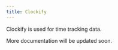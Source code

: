 ```yaml
---
title: Clockify
---
```


Clockify is used for time tracking data.

More documentation will be updated soon.

